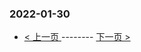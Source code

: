 ### 2022-01-30 
 

- [ < 上一页 ](https://github.com/able8/weibo-hot-record/blob/master/2022-01-29.md) -------- [ 下一页 > ](https://github.com/able8/weibo-hot-record/blob/master/2022-01-31.md)